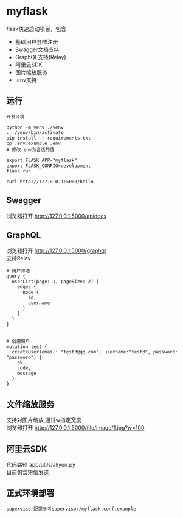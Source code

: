 myflask
==============
flask快速启动项目，包含
- 基础用户登陆注册
- Swagger文档支持
- GraphQL支持(Relay)
- 阿里云SDK
- 图片缩放服务
- .env支持

## 运行
```
开发环境

python -m venv ./venv
. ./venv/bin/activate
pip install -r requirements.txt
cp .env.example .env
# 修改.env为合适的值

export FLASK_APP="myflask"
export FLASK_CONFIG=development
flask run

curl http://127.0.0.1:5000/hello
```

## Swagger
浏览器打开 http://127.0.0.1:5000/apidocs

## GraphQL
浏览器打开 http://127.0.0.1:5000/graphql  
支持Relay
```
# 用户筛选
query {
  userList(page: 1, pageSize: 2) {
    edges {
      node {
        id,
        username
      }
    }	
  }
}


# 创建用户
mutation test {
  createUser(email: "test3@qq.com", username:"test3", password: "password") {
    ok,
    code,
    message
  }
}
```

## 文件缩放服务
支持对图片缩放,通过w指定宽度  
浏览器打开 http://127.0.0.1:5000/file/image/1.jpg?w=100  

## 阿里云SDK
代码路径 app/utils/aliyun.py  
目前包含短信发送  

## 正式环境部署
```
supervisor配置参考supervisor/myflask.conf.example
```
